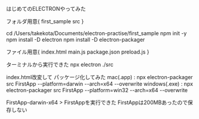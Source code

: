 はじめてのELECTRONやってみた

フォルダ用意{
   first_sample
   src
}

cd /Users/takekota/Documents/electron-practise/first_sample
npm init -y
npm install -D electron
npm install -D electron-packager

ファイル用意{
   index.html
   main.js
   package.json
   preload.js
}

ターミナルから実行できた
   npx electron ./src

index.html改変して
パッケージ化してみた
   mac(.app) : npx electron-packager src FirstApp --platform=darwin --arch=x64 --overwrite
   windows(.exe) : npx electron-packager src FirstApp --platform=win32 --arch=x64 --overwrite

FirstApp-darwin-x64 > FirstAppを実行できた
FirstAppは200MBあったので保存しない
